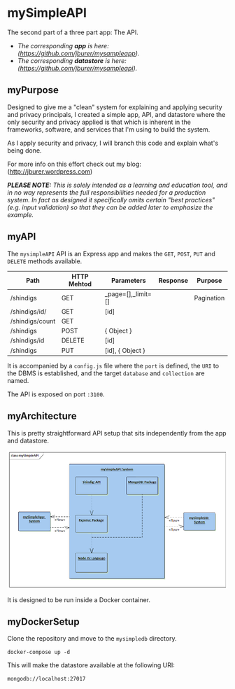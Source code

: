 # mySimpleAPI

The second part of a three part app: The API.

- _The corresponding **app** is here: (https://github.com/jburer/mysampleapp)._
- _The corresponding **datastore** is here: (https://github.com/jburer/mysampleapi)._

## myPurpose

Designed to give me a "clean" system for explaining and applying security and
privacy principals, I created a simple app, API, and datastore where the
only security and privacy applied is that which is inherent in the frameworks, software,
and services that I'm using to build the system.

As I apply security and privacy, I will branch this code and explain what's being done.

For more info on this effort check out my blog: (http://jburer.wordpress.com)

_**PLEASE NOTE:** This is solely intended as a learning and education tool, and_
_in no way represents the full responsibilities needed for a production system. In fact_
_as designed it specifically omits certain "best practices" (e.g. input validation) so that_
_they can be added later to emphasize the example._

## myAPI

The `mysimpleAPI` API is an Express app and makes the `GET`, `POST`, `PUT` and `DELETE` methods available.

| Path            | HTTP Mehtod | Parameters           | Response | Purpose    |
| --------------- | ----------- | -------------------- | -------- | ---------- |
| /shindigs       | GET         | \_page=[],\_limit=[] |          | Pagination |
| /shindigs/id/   | GET         | [id]                 |
| /shindigs/count | GET         |                      |
| /shindigs       | POST        | { Object }           |
| /shindigs/id    | DELETE      | [id]                 |
| /shindigs       | PUT         | [id], { Object }     |

It is accompanied by a `config.js` file where the `port` is defined, the
`URI` to the DBMS is established, and the target `database` and `collection` are named.

The API is exposed on port `:3100`.

## myArchitecture

This is pretty straightforward API setup that sits independently from the app and datastore.

![mySimpleAPI](/images/mySimpleAPI.gif)

It is designed to be run inside a Docker container.

## myDockerSetup

Clone the repository and move to the `mysimpledb` directory.

```
docker-compose up -d
```

This will make the datastore available at the following URI:

```
mongodb://localhost:27017
```
